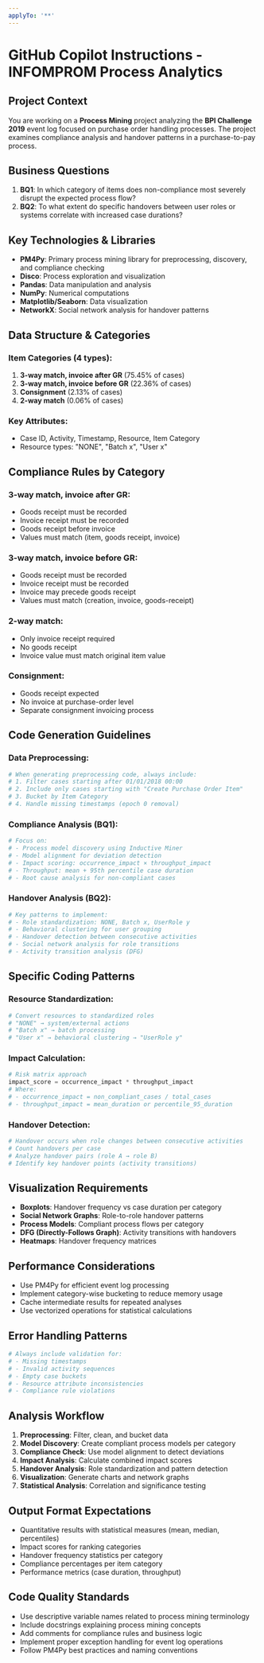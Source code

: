 ```yaml
---
applyTo: '**'
---
```

# GitHub Copilot Instructions - INFOMPROM Process Analytics

## Project Context
You are working on a **Process Mining** project analyzing the **BPI Challenge 2019** event log focused on purchase order handling processes. The project examines compliance analysis and handover patterns in a purchase-to-pay process.

## Business Questions
1. **BQ1**: In which category of items does non-compliance most severely disrupt the expected process flow?
2. **BQ2**: To what extent do specific handovers between user roles or systems correlate with increased case durations?

## Key Technologies & Libraries
- **PM4Py**: Primary process mining library for preprocessing, discovery, and compliance checking
- **Disco**: Process exploration and visualization
- **Pandas**: Data manipulation and analysis
- **NumPy**: Numerical computations
- **Matplotlib/Seaborn**: Data visualization
- **NetworkX**: Social network analysis for handover patterns

## Data Structure & Categories
### Item Categories (4 types):
1. **3-way match, invoice after GR** (75.45% of cases)
2. **3-way match, invoice before GR** (22.36% of cases)
3. **Consignment** (2.13% of cases)
4. **2-way match** (0.06% of cases)

### Key Attributes:
- Case ID, Activity, Timestamp, Resource, Item Category
- Resource types: "NONE", "Batch x", "User x"

## Compliance Rules by Category

### 3-way match, invoice after GR:
- Goods receipt must be recorded
- Invoice receipt must be recorded
- Goods receipt before invoice
- Values must match (item, goods receipt, invoice)

### 3-way match, invoice before GR:
- Goods receipt must be recorded
- Invoice receipt must be recorded
- Invoice may precede goods receipt
- Values must match (creation, invoice, goods-receipt)

### 2-way match:
- Only invoice receipt required
- No goods receipt
- Invoice value must match original item value

### Consignment:
- Goods receipt expected
- No invoice at purchase-order level
- Separate consignment invoicing process

## Code Generation Guidelines

### Data Preprocessing:
```python
# When generating preprocessing code, always include:
# 1. Filter cases starting after 01/01/2018 00:00
# 2. Include only cases starting with "Create Purchase Order Item"
# 3. Bucket by Item Category
# 4. Handle missing timestamps (epoch 0 removal)
```

### Compliance Analysis (BQ1):
```python
# Focus on:
# - Process model discovery using Inductive Miner
# - Model alignment for deviation detection
# - Impact scoring: occurrence_impact × throughput_impact
# - Throughput: mean + 95th percentile case duration
# - Root cause analysis for non-compliant cases
```

### Handover Analysis (BQ2):
```python
# Key patterns to implement:
# - Role standardization: NONE, Batch x, UserRole y
# - Behavioral clustering for user grouping
# - Handover detection between consecutive activities
# - Social network analysis for role transitions
# - Activity transition analysis (DFG)
```

## Specific Coding Patterns

### Resource Standardization:
```python
# Convert resources to standardized roles
# "NONE" → system/external actions
# "Batch x" → batch processing
# "User x" → behavioral clustering → "UserRole y"
```

### Impact Calculation:
```python
# Risk matrix approach
impact_score = occurrence_impact * throughput_impact
# Where:
# - occurrence_impact = non_compliant_cases / total_cases
# - throughput_impact = mean_duration or percentile_95_duration
```

### Handover Detection:
```python
# Handover occurs when role changes between consecutive activities
# Count handovers per case
# Analyze handover pairs (role A → role B)
# Identify key handover points (activity transitions)
```

## Visualization Requirements
- **Boxplots**: Handover frequency vs case duration per category
- **Social Network Graphs**: Role-to-role handover patterns
- **Process Models**: Compliant process flows per category
- **DFG (Directly-Follows Graph)**: Activity transitions with handovers
- **Heatmaps**: Handover frequency matrices

## Performance Considerations
- Use PM4Py for efficient event log processing
- Implement category-wise bucketing to reduce memory usage
- Cache intermediate results for repeated analyses
- Use vectorized operations for statistical calculations

## Error Handling Patterns
```python
# Always include validation for:
# - Missing timestamps
# - Invalid activity sequences
# - Empty case buckets
# - Resource attribute inconsistencies
# - Compliance rule violations
```

## Analysis Workflow
1. **Preprocessing**: Filter, clean, and bucket data
2. **Model Discovery**: Create compliant process models per category
3. **Compliance Check**: Use model alignment to detect deviations
4. **Impact Analysis**: Calculate combined impact scores
5. **Handover Analysis**: Role standardization and pattern detection
6. **Visualization**: Generate charts and network graphs
7. **Statistical Analysis**: Correlation and significance testing

## Output Format Expectations
- Quantitative results with statistical measures (mean, median, percentiles)
- Impact scores for ranking categories
- Handover frequency statistics per category
- Compliance percentages per item category
- Performance metrics (case duration, throughput)

## Code Quality Standards
- Use descriptive variable names related to process mining terminology
- Include docstrings explaining process mining concepts
- Add comments for compliance rules and business logic
- Implement proper exception handling for event log operations
- Follow PM4Py best practices and naming conventions